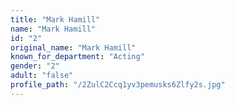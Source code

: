 ```yaml
---
title: "Mark Hamill"
name: "Mark Hamill"
id: "2"
original_name: "Mark Hamill"
known_for_department: "Acting"
gender: "2"
adult: "false"
profile_path: "/2ZulC2Ccq1yv3pemusks6Zlfy2s.jpg"
---
```

